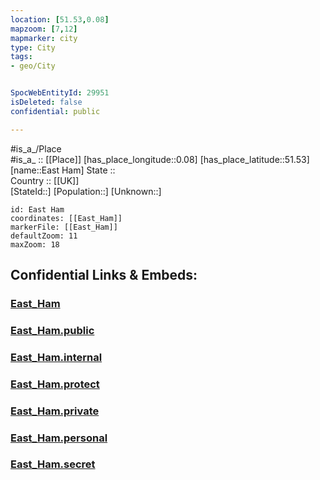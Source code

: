 ```yaml
---
location: [51.53,0.08] 
mapzoom: [7,12] 
mapmarker: city 
type: City
tags:
- geo/City


SpocWebEntityId: 29951
isDeleted: false
confidential: public

---
```

#is_a_/Place  
#is_a_ :: [[Place]] 
[has_place_longitude::0.08] 
[has_place_latitude::51.53] 
[name::East Ham] 
State ::  
Country :: [[UK]]  
[StateId::] 
[Population::] 
[Unknown::] 


```leaflet
id: East Ham
coordinates: [[East_Ham]] 
markerFile: [[East_Ham]] 
defaultZoom: 11 
maxZoom: 18
```


## Confidential Links & Embeds: 

### [East_Ham](/_Standards/Earth/Continent/Europe/Europe~North/UK/England/Regions~England/London,Greater/cities~GreaterLondon/Newham/East_Ham.md) 

### [East_Ham.public](/_public/Earth/Continent/Europe/Europe~North/UK/England/Regions~England/London,Greater/cities~GreaterLondon/Newham/East_Ham.public.md) 

### [East_Ham.internal](/_internal/Earth/Continent/Europe/Europe~North/UK/England/Regions~England/London,Greater/cities~GreaterLondon/Newham/East_Ham.internal.md) 

### [East_Ham.protect](/_protect/Earth/Continent/Europe/Europe~North/UK/England/Regions~England/London,Greater/cities~GreaterLondon/Newham/East_Ham.protect.md) 

### [East_Ham.private](/_private/Earth/Continent/Europe/Europe~North/UK/England/Regions~England/London,Greater/cities~GreaterLondon/Newham/East_Ham.private.md) 

### [East_Ham.personal](/_personal/Earth/Continent/Europe/Europe~North/UK/England/Regions~England/London,Greater/cities~GreaterLondon/Newham/East_Ham.personal.md) 

### [East_Ham.secret](/_secret/Earth/Continent/Europe/Europe~North/UK/England/Regions~England/London,Greater/cities~GreaterLondon/Newham/East_Ham.secret.md)

